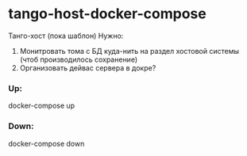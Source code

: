 # tango-host-docker-compose

Танго-хост (пока шаблон)
Нужно:
1. Монитровать тома с БД куда-нить на раздел хостовой системы (чтоб производилось сохранение)
2. Организовать дейвас сервера в докре?

### Up:
docker-compose up

### Down:
docker-compose down